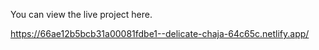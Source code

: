 You can view the live project here.

https://66ae12b5bcb31a00081fdbe1--delicate-chaja-64c65c.netlify.app/
